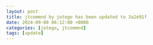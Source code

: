 ```yaml
---
layout: post
title: jtcommnd by jotego has been updated to 3a2e91f
date: 2024-09-08 06:12:00 +0000
categories: [jotego, jtcommnd]
tags: [update]
---
```


